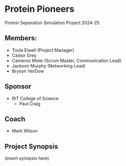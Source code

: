 # Protein Pioneers
Protein Separation Simulation Project 2024-25

## Members:
- Toula Elwell (Project Manager)
- Castor Grey
- Cameron Miele (Scrum Master, Communication Lead)
- Jackson Murphy (Networking Lead)
- Bryson VerDow

## Sponsor
- RIT College of Science
  - Paul Craig

## Coach
- Mark Wilson

## Project Synopsis
(insert synopsis here)
